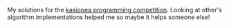 My solutions for the [kasiopea programming competition](https://kasiopea.matfyz.cz).
Looking at other's algorithm implementations helped me so maybe it helps someone else!
